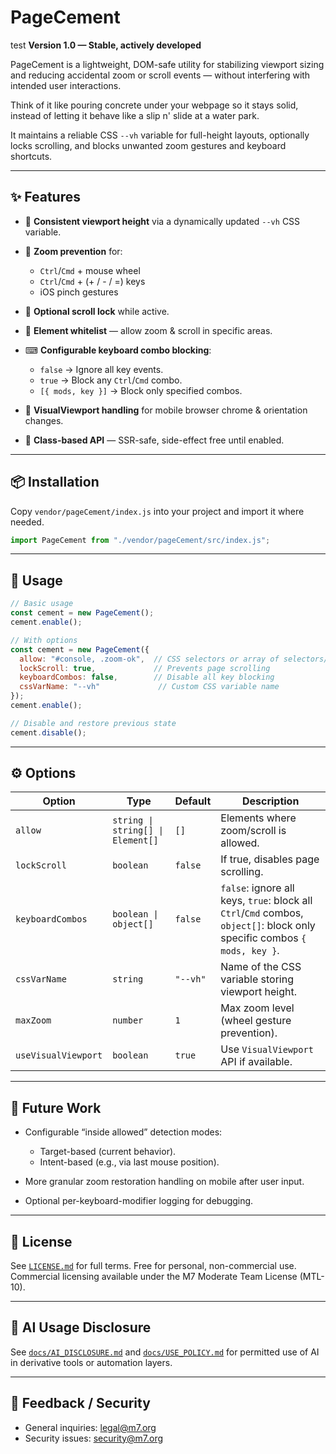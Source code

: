 # PageCement
test
**Version 1.0 — Stable, actively developed**

PageCement is a lightweight, DOM-safe utility for stabilizing viewport sizing and reducing accidental zoom or scroll events — without interfering with intended user interactions.

Think of it like pouring concrete under your webpage so it stays solid, instead of letting it behave like a slip n' slide at a water park.

It maintains a reliable CSS `--vh` variable for full-height layouts, optionally locks scrolling, and blocks unwanted zoom gestures and keyboard shortcuts.

---

## ✨ Features

* 📏 **Consistent viewport height** via a dynamically updated `--vh` CSS variable.
* 🚱 **Zoom prevention** for:

  * `Ctrl`/`Cmd` + mouse wheel
  * `Ctrl`/`Cmd` + (+ / - / =) keys
  * iOS pinch gestures
* 📵 **Optional scroll lock** while active.
* 🎯 **Element whitelist** — allow zoom & scroll in specific areas.
* ⌨ **Configurable keyboard combo blocking**:

  * `false` → Ignore all key events.
  * `true` → Block any `Ctrl`/`Cmd` combo.
  * `[{ mods, key }]` → Block only specified combos.
* 🔄 **VisualViewport handling** for mobile browser chrome & orientation changes.
* 🧬 **Class-based API** — SSR-safe, side-effect free until enabled.

---

## 📦 Installation

Copy `vendor/pageCement/index.js` into your project and import it where needed.

```js
import PageCement from "./vendor/pageCement/src/index.js";
```

---

## 🚀 Usage

```js
// Basic usage
const cement = new PageCement();
cement.enable();

// With options
const cement = new PageCement({
  allow: "#console, .zoom-ok",  // CSS selectors or array of selectors/elements
  lockScroll: true,             // Prevents page scrolling
  keyboardCombos: false,        // Disable all key blocking
  cssVarName: "--vh"             // Custom CSS variable name
});
cement.enable();

// Disable and restore previous state
cement.disable();
```

---

## ⚙ Options

| Option              | Type                              | Default  | Description                                                                                                              |
| ------------------- | --------------------------------- | -------- | ------------------------------------------------------------------------------------------------------------------------ |
| `allow`             | `string \| string[] \| Element[]` | `[]`     | Elements where zoom/scroll is allowed.                                                                                   |
| `lockScroll`        | `boolean`                         | `false`  | If true, disables page scrolling.                                                                                        |
| `keyboardCombos`    | `boolean \| object[]`             | `false`  | `false`: ignore all keys, `true`: block all `Ctrl`/`Cmd` combos, `object[]`: block only specific combos `{ mods, key }`. |
| `cssVarName`        | `string`                          | `"--vh"` | Name of the CSS variable storing viewport height.                                                                        |
| `maxZoom`           | `number`                          | `1`      | Max zoom level (wheel gesture prevention).                                                                               |
| `useVisualViewport` | `boolean`                         | `true`   | Use `VisualViewport` API if available.                                                                                   |

---

## 🤭 Future Work

* Configurable “inside allowed” detection modes:

  * Target-based (current behavior).
  * Intent-based (e.g., via last mouse position).
* More granular zoom restoration handling on mobile after user input.
* Optional per-keyboard-modifier logging for debugging.

---

## 📜 License

See [`LICENSE.md`](LICENSE.md) for full terms.
Free for personal, non-commercial use.
Commercial licensing available under the M7 Moderate Team License (MTL-10).

---

## 🤖 AI Usage Disclosure

See [`docs/AI_DISCLOSURE.md`](docs/AI_DISCLOSURE.md) and [`docs/USE_POLICY.md`](docs/USE_POLICY.md) for permitted use of AI in derivative tools or automation layers.

---

## 💬 Feedback / Security

* General inquiries: [legal@m7.org](mailto:legal@m7.org)
* Security issues: [security@m7.org](mailto:security@m7.org)
